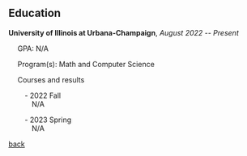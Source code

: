 ## Education
**University of Illinois at Urbana-Champaign**, _August 2022 -- Present_

&emsp; GPA: N/A

&emsp; Program(s): Math and Computer Science

&emsp; Courses and results

&emsp;&emsp; - 2022 Fall \
&emsp;&emsp;&emsp; N/A

&emsp;&emsp; - 2023 Spring \
&emsp;&emsp;&emsp; N/A

[back](https://chaoqi-liu.github.io/education/overview)

